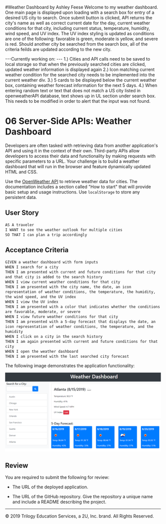 #Weather Dashboard by Ashley Feese
Welcome to my weather dashboard. One main page is displayed upon loading with a search box for entry of a desired US city to search. Once submit button is clicked, API returns the city's name as well as correct current date for the day, current weather conditions for that city, including current status, temperature, humidity, wind speed, and UV index. The UV index styling is updated as conditions are one of the following: favorable is green, moderate is yellow, and severe is red. Should another city be searched from the search box, all of the criteria feilds are updated according to the new city. 

---Currently working on: ---
1.) Cities and API calls need to be saved to local storage so that when the previously searched cities are clicked, updated weather information is displayed again 
2.) Icon matching current weather condition for the searched city needs to be implemented into the current weather div.
3.) 5 cards to be displayed below the current weather box, containing weather forecast information for the next 5 days. 
4.) When entering random text or text that does not match a US city listed in openweatherAPI database, text shows up in UL section under search box. This needs to be modified in order to alert that the input was not found. 




# 06 Server-Side APIs: Weather Dashboard

Developers are often tasked with retrieving data from another application's API and using it in the context of their own. Third-party APIs allow developers to access their data and functionality by making requests with specific parameters to a URL. Your challenge is to build a weather dashboard that will run in the browser and feature dynamically updated HTML and CSS.

Use the [OpenWeather API](https://openweathermap.org/api) to retrieve weather data for cities. The documentation includes a section called "How to start" that will provide basic setup and usage instructions. Use `localStorage` to store any persistent data.

## User Story

```
AS A traveler
I WANT to see the weather outlook for multiple cities
SO THAT I can plan a trip accordingly
```

## Acceptance Criteria

```
GIVEN a weather dashboard with form inputs
WHEN I search for a city
THEN I am presented with current and future conditions for that city and that city is added to the search history
WHEN I view current weather conditions for that city
THEN I am presented with the city name, the date, an icon representation of weather conditions, the temperature, the humidity, the wind speed, and the UV index
WHEN I view the UV index
THEN I am presented with a color that indicates whether the conditions are favorable, moderate, or severe
WHEN I view future weather conditions for that city
THEN I am presented with a 5-day forecast that displays the date, an icon representation of weather conditions, the temperature, and the humidity
WHEN I click on a city in the search history
THEN I am again presented with current and future conditions for that city
WHEN I open the weather dashboard
THEN I am presented with the last searched city forecast
```

The following image demonstrates the application functionality:

![weather dashboard demo](./Assets/06-server-side-apis-homework-demo.png)

## Review

You are required to submit the following for review:

* The URL of the deployed application.

* The URL of the GitHub repository. Give the repository a unique name and include a README describing the project.

- - -
© 2019 Trilogy Education Services, a 2U, Inc. brand. All Rights Reserved.
